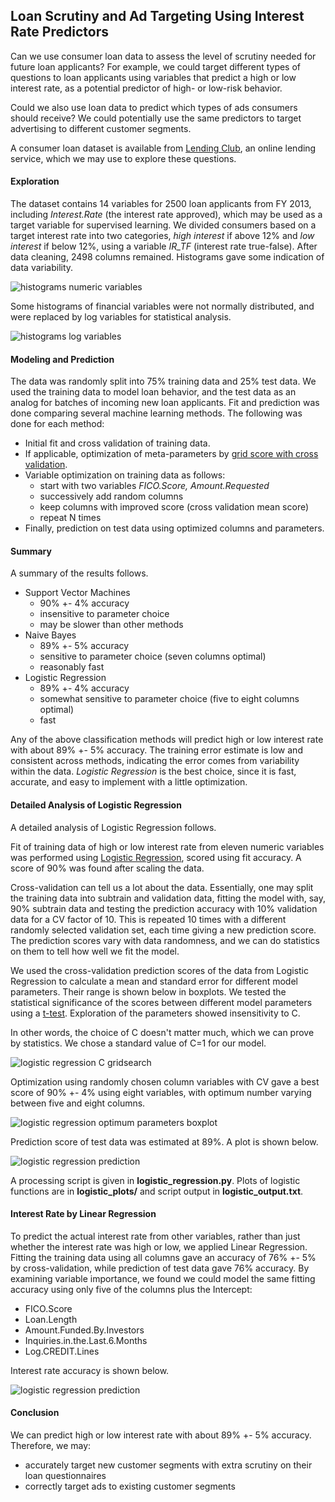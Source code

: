 ## Loan Scrutiny and Ad Targeting Using Interest Rate Predictors

Can we use consumer loan data to assess the level of scrutiny needed for future loan applicants?  For example, we could target different types of questions to loan applicants using variables that predict a high or low interest rate, as a potential predictor of high- or low-risk behavior.  

Could we also use loan data to predict which types of ads consumers should receive?  We could potentially use the same predictors to target advertising to different customer segments.  

A consumer loan dataset is available from [Lending Club](https://www.lendingclub.com/info/download-data.action), an online lending service, which we may use to explore these questions.

#### Exploration

The dataset contains 14 variables for 2500 loan applicants from FY 2013, including *Interest.Rate* (the interest rate approved), which may be used as a target variable for supervised learning.  We divided consumers based on a target interest rate into two categories, *high interest* if above 12% and *low interest* if below 12%, using a variable *IR_TF* (interest rate true-false).  After data cleaning, 2498 columns remained.  Histograms gave some indication of data variability.  

<img src="https://github.com/bfetler/lending_club_predict/blob/master/logistic_regression_plots/hist_allvar.png" alt="histograms numeric variables" />

Some histograms of financial variables were not normally distributed, and were replaced by log variables for statistical analysis.

<img src="https://github.com/bfetler/lending_club_predict/blob/master/logistic_regression_plots/hist_logvar.png" alt="histograms log variables" />

#### Modeling and Prediction

The data was randomly split into 75% training data and 25% test data.  We used the training data to model loan behavior, and the test data as an analog for batches of incoming new loan applicants.  Fit and prediction was done comparing several machine learning methods.  The following was done for each method:
+ Initial fit and cross validation of training data.
+ If applicable, optimization of meta-parameters by [grid score with cross validation](http://scikit-learn.org/stable/modules/grid_search.html#grid-search).
+ Variable optimization on training data as follows: 
  + start with two variables *FICO.Score, Amount.Requested*
  + successively add random columns
  + keep columns with improved score (cross validation mean score)
  + repeat N times
+ Finally, prediction on test data using optimized columns and parameters.

#### Summary
A summary of the results follows.  
+ Support Vector Machines
    + 90% +- 4% accuracy 
    + insensitive to parameter choice
    + may be slower than other methods
+ Naive Bayes
    + 89% +- 5% accuracy 
    + sensitive to parameter choice (seven columns optimal)
    + reasonably fast
+ Logistic Regression
    + 89% +- 4% accuracy 
    + somewhat sensitive to parameter choice (five to eight columns optimal)
    + fast

Any of the above classification methods will predict high or low interest rate with about 89% +- 5% accuracy.  The training error estimate is low and consistent across methods, indicating the error comes from variability within the data.  *Logistic Regression* is the best choice, since it is fast, accurate, and easy to implement with a little optimization.  

#### Detailed Analysis of Logistic Regression
A detailed analysis of Logistic Regression follows.  

Fit of training data of high or low interest rate from eleven numeric variables was performed using [Logistic Regression](http://scikit-learn.org/stable/modules/linear_model.html#logistic-regression), scored using fit accuracy.  A score of 90% was found after scaling the data.  

Cross-validation can tell us a lot about the data.  Essentially, one may split the training data into subtrain and validation data, fitting the model with, say, 90% subtrain data and testing the prediction accuracy with 10% validation data for a CV factor of 10.  This is repeated 10 times with a different randomly selected validation set, each time giving a new prediction score.   The prediction scores vary with data randomness, and we can do statistics on them to tell how well we fit the model.   

We used the cross-validation prediction scores of the data from Logistic Regression to calculate a mean and standard error for different model parameters.  Their range is shown below in boxplots.  We tested the statistical significance of the scores between different model parameters using a [t-test](https://en.wikipedia.org/wiki/Student%27s_t-test).  Exploration of the parameters showed insensitivity to C.  

In other words, the choice of C doesn't matter much, which we can prove by statistics.  We chose a standard value of C=1 for our model.  

<img src="https://github.com/bfetler/lending_club_predict/blob/master/logistic_regression_plots/lr_gridscore_C.png" alt="logistic regression C gridsearch" />

Optimization using randomly chosen column variables with CV gave a best score of 90% +- 4% using eight variables, with optimum number varying between five and eight columns.  

<img src="https://github.com/bfetler/lending_club_predict/blob/master/logistic_regression_plots/lr_opt_params_boxplot.png" alt="logistic regression optimum parameters boxplot" />

Prediction score of test data was estimated at 89%.  A plot is shown below.

<img src="https://github.com/bfetler/lending_club_predict/blob/master/logistic_regression_plots/lr_intrate_optvar_predict.png" alt="logistic regression prediction" />

A processing script is given in **logistic_regression.py**.  Plots of logistic functions are in **logistic_plots/** and script output in **logistic_output.txt**.

#### Interest Rate by Linear Regression

To predict the actual interest rate from other variables, rather than just whether the interest rate was high or low, we applied Linear Regression.  Fitting the training data using all columns gave an accuracy of 76% +- 5% by cross-validation, while prediction of test data gave 76% accuracy.  By examining variable importance, we found we could model the same fitting accuracy using only five of the columns plus the Intercept:
+ FICO.Score
+ Loan.Length
+ Amount.Funded.By.Investors
+ Inquiries.in.the.Last.6.Months
+ Log.CREDIT.Lines

Interest rate accuracy is shown below.  

<img src="https://github.com/bfetler/lending_club_predict/blob/master/logistic_regression_plots/lr_intrate_optvar_predict.png" alt="logistic regression prediction" />

#### Conclusion
We can predict high or low interest rate with about 89% +- 5% accuracy.  Therefore, we may:
+ accurately target new customer segments with extra scrutiny on their loan questionnaires
+ correctly target ads to existing customer segments  

